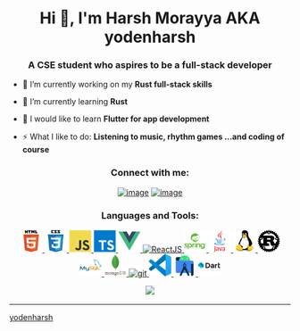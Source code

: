 <h1 align="center">Hi 👋, I'm Harsh Morayya AKA yodenharsh</h1>
<h3 align="center">A CSE student who aspires to be a full-stack developer</h3>

- 🔭 I’m currently working on my **Rust full-stack skills**

- 🌱 I’m currently learning **Rust**

- 🚩 I would like to learn **Flutter for app development**

- ⚡ What I like to do: **Listening to music, rhythm games ...and coding of course**

<h3 align="center">Connect with me:</h3>
<div align="center">

[![image](https://img.shields.io/badge/LinkedIn-0077B5?style=for-the-badge&logo=linkedin&logoColor=white)](https://www.linkedin.com/in/harsh-morayya/)
[![image](https://img.shields.io/badge/Gmail-D14836?style=for-the-badge&logo=gmail&logoColor=white)](mailto:harshmorayya3@gmail.com)

</div>

<h3 align="center">Languages and Tools:</h3>

<p align="center"> 
  <a href="https://www.w3.org/html/" target="_blank"> 
    <img src="https://raw.githubusercontent.com/devicons/devicon/master/icons/html5/html5-original-wordmark.svg" alt="html5" width="40" height="40"/> 
  </a>
  <a href="https://www.w3schools.com/css/" target="_blank"> 
    <img src="https://raw.githubusercontent.com/devicons/devicon/master/icons/css3/css3-original-wordmark.svg" alt="css3" width="40" height="40"/> 
  </a> 
  <a href="https://developer.mozilla.org/en-US/docs/Web/JavaScript" target="_blank"> 
    <img src="https://raw.githubusercontent.com/devicons/devicon/master/icons/javascript/javascript-original.svg" alt="javascript" width="40" height="40"/> 
  </a> 
    <a href="https://www.typescriptlang.org/" target="_blank"> 
    <img src="https://raw.githubusercontent.com/devicons/devicon/master/icons/typescript/typescript-original.svg" alt="TypeScript" width="40" height="40"/> 
  </a> 
  <a href="https://vuejs.org/" target="_blank"> 
    <img src="https://raw.githubusercontent.com/devicons/devicon/master/icons/vuejs/vuejs-original.svg" alt="Vuejs" width="40" height="40"/> 
  </a>
    <a href="https://react.dev/" target="_blank"> 
    <img src="https://cdn.jsdelivr.net/gh/devicons/devicon/icons/react/react-original.svg" alt="ReactJS" width="40" height="40"/> 
  </a>
  <a href="https://spring.io/projects/spring-framework" target="_blank"> 
    <img src="https://raw.githubusercontent.com/devicons/devicon/master/icons/spring/spring-original-wordmark.svg" alt="Spring" width="40" height="40"/> 
  </a>
  <a href="https://java.com/" target="_blank"> 
    <img src="https://github.com/devicons/devicon/raw/master/icons/java/java-original-wordmark.svg" alt="Java" width="40" height="40"/> 
  </a>
  <a href="https://www.linux.org/" target="_blank"> 
    <img src="https://raw.githubusercontent.com/devicons/devicon/master/icons/linux/linux-original.svg" alt="linux" width="40" height="40"/> 
  </a> 
    <a href="https://rust-lang.org" target="_blank">
    <img src="https://raw.githubusercontent.com/devicons/devicon/1119b9f84c0290e0f0b38982099a2bd027a48bf1/icons/rust/rust-plain.svg" alt="Rust" width="40" height = "40"/>
  </a>
    <a href="https://www.mysql.com/" target="_blank"> 
    <img src="https://raw.githubusercontent.com/devicons/devicon/master/icons/mysql/mysql-original-wordmark.svg" alt="MySQL" width="40" height="40"/> 
  </a>
  <a href="https://www.mongodb.com/" target="_blank"> 
    <img src="https://raw.githubusercontent.com/devicons/devicon/1119b9f84c0290e0f0b38982099a2bd027a48bf1/icons/mongodb/mongodb-original-wordmark.svg" alt="MongoDB" width="40" height="40"/> 
  </a> 
  <a href="https://git-scm.com/" target="_blank"> 
    <img src="https://www.vectorlogo.zone/logos/git-scm/git-scm-icon.svg" alt="git" width="40" height="40"/> 
  </a>
  <a href="https://code.visualstudio.com/" target="_blank">
    <img src="https://raw.githubusercontent.com/devicons/devicon/master/icons/vscode/vscode-original.svg" alt="vscode" width="40" height="40"/>
  </a>
  <a href="https://developer.android.com/studio" target="_blank">
    <img src="https://raw.githubusercontent.com/devicons/devicon/master/icons/androidstudio/androidstudio-original.svg" alt="android-studio" width="40" height = "40"/>
  <a href="https://dart.dev/" target="_blank">
    <img src="https://raw.githubusercontent.com/devicons/devicon/master/icons/dart/dart-original-wordmark.svg" alt="android-studio" width="40" height = "40"/>
  </a>
</p>
  
  <p align= "center">
  <img height= "150" src="https://github-readme-stats.vercel.app/api?username=yodenharsh&show_icons=true&theme=radical" />
</p>

  
  ------
  
  [yodenharsh](https://github.com/yodenharsh)

